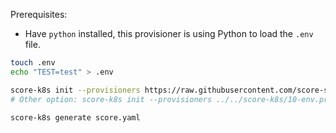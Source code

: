 Prerequisites:
- Have `python` installed, this provisioner is using Python to load the `.env` file.

```bash
touch .env
echo "TEST=test" > .env

score-k8s init --provisioners https://raw.githubusercontent.com/score-spec/community-provisioners/refs/heads/main/score-k8s/10-env.provisioners.yaml
# Other option: score-k8s init --provisioners ../../score-k8s/10-env.provisioners.yaml

score-k8s generate score.yaml
```
